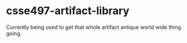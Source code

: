 csse497-artifact-library
========================
Currently being used to get that whole artifact antique world wide thing going.